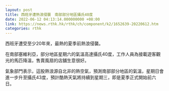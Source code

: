 ```yaml
---
layout: post
title: 西班牙遭熱浪侵襲　南部部分地區攝氏40度
date: 2022-06-12 04:13:14.000000000 +08:00
link: https://news.rthk.hk/rthk/ch/component/k2/1652639-20220612.htm
categories: rthk
---
```


西班牙遭受至少20年來，最熱的夏季前熱浪侵襲。

在南部塞維利亞，部分地區星期六的氣溫高達攝氏40度，工作人員為接載遊客觀光的馬匹降溫，售賣風扇的店舖生意很好。

氣象部門表示，這股熱浪源自北非的熱空氣，預測南部部分地區的氣溫，星期日會進一步升至攝氏43度，預計酷熱天氣將持續到星期三，即是夏季正式開始前六日。
